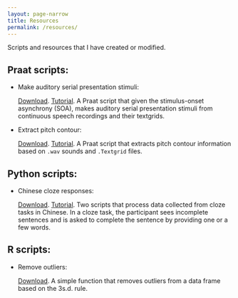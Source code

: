 ```yaml
---
layout: page-narrow
title: Resources
permalink: /resources/
---
```


Scripts and resources that I have created or modified. 

## Praat scripts:

- Make auditory serial presentation stimuli:

  <a href="/files/resources/praat/auditory-SP-stimuli-from-textgrid" download>Download</a>. [Tutorial](https://yiling-huo.github.io/tutorials/2023/03/10/make-auditory-SP-stimuli.html). A Praat script that given the stimulus-onset asynchrony (SOA), makes auditory serial presentation stimuli from continuous speech recordings and their textgrids.
  
- Extract pitch contour:

  <a href="/files/resources/praat/extract_pitch_contour" download>Download</a>. [Tutorial](https://yiling-huo.github.io/tutorials/2023/03/10/extract-tone.html). A Praat script that extracts pitch contour information based on `.wav` sounds and `.Textgrid` files.

## Python scripts:

- Chinese cloze responses:

  <a href="/files/resources/python/chinese-cloze.zip" download>Download</a>. [Tutorial](https://yiling-huo.github.io/tutorials/2023/02/06/How-to-process-cloze.html). Two scripts that process data collected from cloze tasks in Chinese. In a cloze task, the participant sees incomplete sentences and is asked to complete the sentence by providing one or a few words.

## R scripts:

- Remove outliers:

  <a href="/files/resources/r/remove_outlier_function.R" download>Download</a>. A simple function that removes outliers from a data frame based on the 3s.d. rule. 
